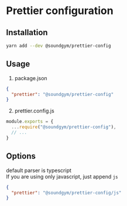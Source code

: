 # Prettier configuration

## Installation
```sh
yarn add --dev @soundgym/prettier-config
```

## Usage
1. package.json
```json
{
  "prettier": "@soundgym/prettier-config"
}
```

2. prettier.config.js
```js
module.exports = {
  ...require("@soundgym/prettier-config"),
  // ...
}
```

## Options
default parser is typescript <br/>
If you are using only javascript, just append `js`
```json
{
  "prettier": "@soundgym/prettier-config/js"
}
```
